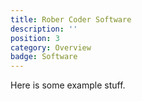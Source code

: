 ```yaml
---
title: Rober Coder Software
description: ''
position: 3
category: Overview
badge: Software
---
```


Here is some example stuff.